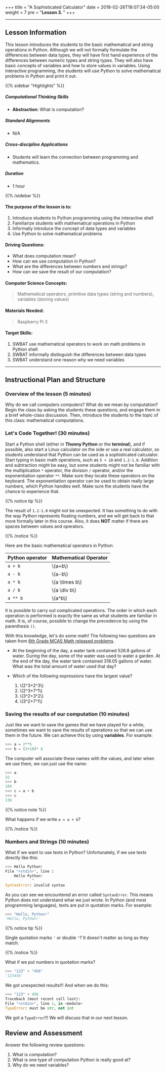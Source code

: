 +++
title = "A Sophisticated Calculator"
date =  2018-02-26T18:07:34-05:00
weight = 7
pre = "<b>Lesson 3. </b>"
+++

---

## Lesson Information

This lesson introduces the students to the basic mathematical and string
operations in Python. Although we will not formally formulate the
differences between data types, they will have first hand experience of
the differences between numeric types and string types. They will also
have basic concepts of variables and how to store values in variables.
Using interactive programming, the students will use Python to solve
mathematical problems in Python and print it out.


{{% sidebar "Highlights" %}}

##### Computational Thinking Skills

* **Abstraction**: What is computation?

##### Standard Alignments

* N/A

##### Cross-discipline Applications

* Students will learn the connection between programming and mathematics.

##### Duration

* 1 hour

{{% /sidebar %}}

#### The purpose of the lesson is to:

1. Introduce students to Python programming using the interactive shell
2. Familiarize students with mathematical operations in Python
3. Informally introduce the concept of data types and variables
4. Use Python to solve mathematical problems

#### Driving Questions:

* What does computation mean?
* How can we use computation in Python?
* What are the differences between numbers and strings?
* How can we save the result of our computation?

#### Computer Science Concepts:

> Mathematical operators, primitive data types (string and numbers), variables (storing values)

#### Materials Needed:

> Raspberry Pi 3

#### Target Skills:

1. SWBAT use mathematical operators to work on math problems in Python shell
2. SWBAT informally distinguish the differences between data types
3. SWBAT understand one reason why we need variables

---

## Instructional Plan and Structure

### Overview of the lesson (5 minutes)

Why do we call computers computers? What do we mean by computation?
Begin the class by asking the students these questions, and engage them
in a brief whole-class discussion. Then, introduce the students to the
topic of this class: mathematical computations.

### Let's Code Together! (30 minutes)

Start a Python shell (either in **Thonny Python** or the **terminal**),
and if possible, also start a Linux calculator on the side or use a real
calculator, so students understand that Python can be used as a
sophisticated calculator. Start typing in basic math operations, such as
`5 + 10` and `1.2-1.0`. Addition and subtraction might be easy, but some
students might not be familiar with the multiplication `*` operator, the
division `/` operator, and/or the exponentiation operator `**`. Make
sure they locate these operators on the keyboard. The exponentiation
operator can be used to obtain really large numbers, which Python
handles well. Make sure the students have the chance to experience that.

{{% notice tip %}}

The result of `1.2-1.0` might not be unexpected. It has something to do
with the way Python represents floating numbers, and we will get back to
that more formally later in this course. Also, it does **NOT** matter if there are spaces between values and
operators.

{{% /notice %}}

Here are the basic mathematical operators in Python:

Python operator  |Mathematical Operator
-----------------|-----------------------
`a + b`          |\\(a+b\\)
`a - b`          |\\(a-b\\)
`a * b`          |\\(a \times b\\)
`a / b`          |\\(a \div b\\)
`a ** b`         |\\(a^b\\)

It is possible to carry out complicated operations. The order in which
each operation is performed is exactly the same as what students are
familiar in math. It is, of course, possible to change the precedence by
using the parenthesis `()`.

With this knowledge, let's do some math! The following two questions
are taken from [6th Grade MCAS Math released
problems](http://www.doe.mass.edu/mcas/2016/release/Gr6-Math.pdf).

* At the beginning of the day, a water tank contained 526.8 gallons of water. During the day, some of the water was used to water a garden. At the end of the day, the water tank contained 318.05 gallons of water. What was the total amount of water used that day?
* Which of the following expressions have the largest value?

    1. \\(2^3+2^3\\)
    2. \\(2^3+7^1\\)
    3. \\(3^2+3^2\\)
    4. \\(3^2+7^1\\)

### Saving the results of our computation (10 minutes)

Just like we want to save the games that we have played for a while,
sometimes we want to save the results of operations so that we can use
them in the future. We can achieve this by using **variables**. For
example:

```python
>>> a = 2**5 
>>> b = (3+10)* 8
```

The computer will associate these names with the values, and later when
we use them, we can just use the name:

```python
>>> a
32
>>> b
104
>>> c = a + b
>>> c
136
```

{{% notice note %}}

What happens if we write `a = a + b`?

{{% /notice %}}

### Numbers and Strings (10 minutes)

What if we want to use texts in Python? Unfortunately, if we use texts
directly like this:

```python
>>> Hello Python!
File "<stdin>", line 1
    Hello Python!
            ^
SyntaxError: invalid syntax
```

As you can see we encountered an error called `SyntaxError`. This means
Python does not understand what we just wrote. In Python (and most
programming languages), texts are put in quotation marks. For example:

```python
>>> "Hello, Python!"
'Hello, Python!'
```

{{% notice tip %}}

Single quotation marks `'` or double `"`? It doesn't matter as long as they match.

{{% /notice %}}

What if we put numbers in quotation marks?

```python
>>> "123" + "456"
'123456'
```

We got unexpected results!!! And when we do this:

```python
>>> "123" + 456
Traceback (most recent call last):
File "<stdin>", line 1, in <module>
TypeError: must be str, not int
```

We got a `TypeError`!!! We will discuss that in our next lesson.

## Review and Assessment

Answer the following review questions:

1. What is computation?
2. What is one type of computation Python is really good at?
3. Why do we need variables?
